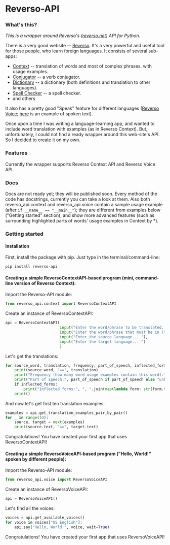 # Reverso-API

### What's this?
*This is a wrapper around Reverso's ([reverso.net](https://reverso.net)) API for Python.*

There is a very good website -- [Reverso](https://reverso.net). It's a very powerful and useful tool for those
people, who learn foreign languages. It consists of several sub-apps:
+ [Context](https://context.reverso.net) -- translation of words and most of complex phrases.
with usage examples.
+ [Conjugator](https://conjugator.reverso.net) -- a verb conjugator.
+ [Dictionary](https://dictionary.reverso.net) -- a dictionary (both definitions and translation to other languages).
+ [Spell Checker](https://reverso.net/spell-checker) -- a spell checker.
+ and others


It also has a pretty good "Speak" feature for different languages ([Reverso Voice](https://voice.reverso.net/RestPronunciation.svc/help);
[here](https://voice.reverso.net/RestPronunciation.svc/v1/output=json/GetVoiceStream/voiceName=Heather22k?inputText=VGhpcyBpcyBhbiBleGFtcGxlIG9mIGEgdGV4dCwgc3Bva2VuIGJ5IFJldmVyc28gVm9pY2U=) is an example of spoken text).

Once upon a time I was writing a language-learning app, and wanted to include word translation with examples (as
in Reverso Context). But, unfortunately, I could not find a ready wrapper around this web-site's API. So I decided to
create it on my own.

### Features
Currently the wrapper supports Reverso Context API and Reverso Voice API.

### Docs
Docs are not ready yet; they will be published soon. Every method of the code has docstrings,
currently you can take a look at them. Also both reverso_api.context and reverso_api.voice
contain a sample usage example (after `if __name__ == "__main__"`); they are different from examples
below ("Getting started" section), and show more advanced features (such as surrounding highlighted
parts of words' usage examples in Context by *).

### Getting started

#### Installation
First, install the package with pip. Just type in the terminal/command-line:
```
pip install reverso-api
```

#### Creating a simple ReversoContextAPI-based program (mini, command-line version of Reverso Context):
Import the Reverso-API module:
```python
from reverso_api.context import ReversoContextAPI
```
Create an instance of ReversoContextAPI:
```python
api = ReversoContextAPI(
                        input("Enter the word/phrase to be translated... "),
                        input("Enter the word/phrase that must be in (target) word usage examples... "),
                        input("Enter the source language... "),
                        input("Enter the target language... ")
                        )
```
Let's get the translations:
```python
for source_word, translation, frequency, part_of_speech, inflected_forms in api.get_translations():
    print(source_word, "==", translation)
    print("Frequency (how many word usage examples contain this word):", frequency)
    print("Part of speech:", part_of_speech if part_of_speech else "unknown")
    if inflected_forms:
        print("Inflected forms:", ", ".join(map(lambda form: str(form.translation), inflected_forms)))
    print()
```
And now let's get first ten translation examples:
```python
examples = api.get_translation_examples_pair_by_pair()
for _ in range(10):
    source, target = next(examples)
    print(source.text, "==", target.text)
```
Congratulations! You have created your first app that uses ReversoContextAPI!

#### Creating a simple ReversoVoiceAPI-based program ("Hello, World!" spoken by different people):
Import the Reverso-API module:
```python
from reverso_api.voice import ReversoVoiceAPI
```
Create an instance of ReversoVoiceAPI:
```python
api = ReversoVoiceAPI()
```
Let's find all the voices:
```python
voices = api.get_available_voices()
for voice in voices["US English"]:
    api.say("Hello, World!", voice, wait=True)
```
Congratulations! You have created your first app that uses ReversoVoiceAPI!